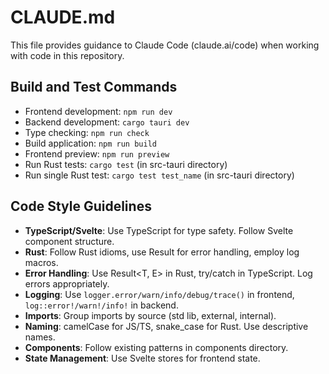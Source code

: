 # CLAUDE.md

This file provides guidance to Claude Code (claude.ai/code) when working with code in this repository.

## Build and Test Commands
- Frontend development: `npm run dev`
- Backend development: `cargo tauri dev`
- Type checking: `npm run check`
- Build application: `npm run build`
- Frontend preview: `npm run preview`
- Run Rust tests: `cargo test` (in src-tauri directory)
- Run single Rust test: `cargo test test_name` (in src-tauri directory)

## Code Style Guidelines
- **TypeScript/Svelte**: Use TypeScript for type safety. Follow Svelte component structure.
- **Rust**: Follow Rust idioms, use Result for error handling, employ log macros.
- **Error Handling**: Use Result<T, E> in Rust, try/catch in TypeScript. Log errors appropriately.
- **Logging**: Use `logger.error/warn/info/debug/trace()` in frontend, `log::error!/warn!/info!` in backend.
- **Imports**: Group imports by source (std lib, external, internal). 
- **Naming**: camelCase for JS/TS, snake_case for Rust. Use descriptive names.
- **Components**: Follow existing patterns in components directory.
- **State Management**: Use Svelte stores for frontend state.